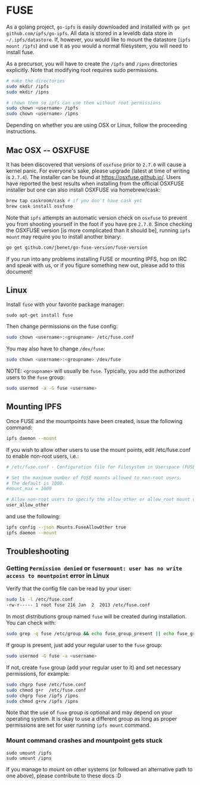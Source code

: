# FUSE

As a golang project, `go-ipfs` is easily downloaded and installed with `go get github.com/ipfs/go-ipfs`. All data is stored in a leveldb data store in `~/.ipfs/datastore`. If, however, you would like to mount the datastore (`ipfs mount /ipfs`) and use it as you would a normal filesystem, you will need to install fuse.

As a precursor, you will have to create the `/ipfs` and `/ipns` directories explicitly. Note that modifying root requires sudo permissions.

```sh
# make the directories
sudo mkdir /ipfs
sudo mkdir /ipns

# chown them so ipfs can use them without root permissions
sudo chown <username> /ipfs
sudo chown <username> /ipns
```

Depending on whether you are using OSX or Linux, follow the proceeding instructions.

## Mac OSX -- OSXFUSE

It has been discovered that versions of `osxfuse` prior to `2.7.0` will cause a kernel panic. For everyone's sake, please upgrade (latest at time of writing is `2.7.4`). The installer can be found at https://osxfuse.github.io/. Users have reported the best results when installing from the official OSXFUSE installer but one can also install OSXFUSE via homebrew/cask:

```sh
brew tap caskroom/cask # if you don't have cask yet
brew cask install osxfuse
```

Note that `ipfs` attempts an automatic version check on `osxfuse` to prevent you from shooting yourself in the foot if you have pre `2.7.0`. Since checking the OSXFUSE version [is more complicated than it should be], running `ipfs mount` may require you to install another binary:

```sh
go get github.com/jbenet/go-fuse-version/fuse-version
```

If you run into any problems installing FUSE or mounting IPFS, hop on IRC and speak with us, or if you figure something new out, please add to this document!

## Linux

Install `fuse` with your favorite package manager:

```
sudo apt-get install fuse
```

Then change permissions on the fuse config:

```sh
sudo chown <username>:<groupname> /etc/fuse.conf
```

You may also have to change `/dev/fuse`:

```sh
sudo chown <username>:<groupname> /dev/fuse
```

NOTE: `<groupname>` will usually be `fuse`. Typically, you add the authorized users to the `fuse` group:

```sh
sudo usermod -a -G fuse <username>
```

## Mounting IPFS

Once FUSE and the mountpoints have been created, issue the following command:

```sh
ipfs daemon --mount
```

If you wish to allow other users to use the mount points, edit /etc/fuse.conf to enable non-root users, i.e.:

```sh
# /etc/fuse.conf - Configuration file for Filesystem in Userspace (FUSE)

# Set the maximum number of FUSE mounts allowed to non-root users.
# The default is 1000.
#mount_max = 1000

# Allow non-root users to specify the allow_other or allow_root mount options.
user_allow_other
```

and use the following:

```sh
ipfs config --json Mounts.FuseAllowOther true
ipfs daemon --mount
```

## Troubleshooting

### Getting `Permission denied` or `fusermount: user has no write access to mountpoint` error in Linux

Verify that the config file can be read by your user:
```sh
sudo ls -l /etc/fuse.conf
-rw-r----- 1 root fuse 216 Jan  2  2013 /etc/fuse.conf
```
In most distributions group named `fuse` will be created during installation. You can check with:

```sh
sudo grep -q fuse /etc/group && echo fuse_group_present || echo fuse_group_missing
```

If group is present, just add your regular user to the `fuse` group:
```sh
sudo usermod -G fuse -a <username>
```

If not, create `fuse` group (add your regular user to it) and set necessary permissions, for example:
```sh
sudo chgrp fuse /etc/fuse.conf
sudo chmod g+r  /etc/fuse.conf
sudo chgrp fuse /ipfs /ipns
sudo chmod g+rw /ipfs /ipns
```

Note that the use of `fuse` group is optional and may depend on your operating system.
It is okay to use a different group as long as proper permissions are set for user running `ipfs mount` command.

### Mount command crashes and mountpoint gets stuck

```
sudo umount /ipfs
sudo umount /ipns
```

If you manage to mount on other systems (or followed an alternative path to one above), please contribute to these docs :D
